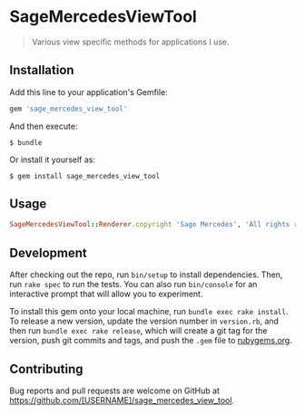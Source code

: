 # SageMercedesViewTool

> Various view specific methods for applications I use.

## Installation

Add this line to your application's Gemfile:

```ruby
gem 'sage_mercedes_view_tool'
```

And then execute:

    $ bundle

Or install it yourself as:

    $ gem install sage_mercedes_view_tool

## Usage

```ruby
SageMercedesViewTool::Renderer.copyright 'Sage Mercedes', 'All rights reserved'
```

## Development

After checking out the repo, run `bin/setup` to install dependencies. Then, run `rake spec` to run the tests. You can also run `bin/console` for an interactive prompt that will allow you to experiment.

To install this gem onto your local machine, run `bundle exec rake install`. To release a new version, update the version number in `version.rb`, and then run `bundle exec rake release`, which will create a git tag for the version, push git commits and tags, and push the `.gem` file to [rubygems.org](https://rubygems.org).

## Contributing

Bug reports and pull requests are welcome on GitHub at https://github.com/[USERNAME]/sage_mercedes_view_tool.
